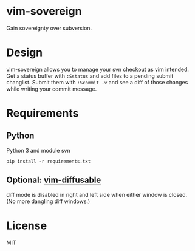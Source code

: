 # vim-sovereign

Gain sovereignty over subversion.


# Design

vim-sovereign allows you to manage your svn checkout as vim intended. Get a
status buffer with `:Sstatus` and add files to a pending submit changlist.
Submit them with `:Scommit -v` and see a diff of those changes while
writing your commit message.


# Requirements

## Python

Python 3 and module svn

```
pip install -r requirements.txt
```

## Optional: [vim-diffusable](https://github.com/idbrii/vim-diffusable)

diff mode is disabled in right and left side when either window is closed. (No more dangling diff windows.)


# License

MIT
